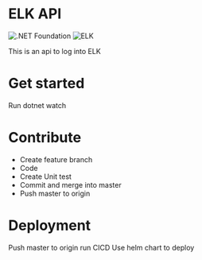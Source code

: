 # ELK API
![.NET Foundation](https://img.shields.io/badge/.Net6-blueviolet.svg)
![ELK](https://img.shields.io/badge/.ELK-blue.svg)

This is an api to log into ELK


# Get started
Run dotnet watch

# Contribute 
- Create feature branch 
- Code 
- Create Unit test 
- Commit and merge into master 
- Push master to origin


# Deployment
Push master to origin run CICD
Use helm chart to deploy 
